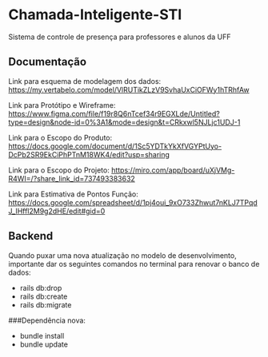 # Chamada-Inteligente-STI
Sistema de controle de presença para professores e alunos da UFF

## Documentação
Link para esquema de modelagem dos dados: https://my.vertabelo.com/model/VlRUTikZLzV9SvhaUxCiOFWy1hTRhfAw

Link para Protótipo e Wireframe: https://www.figma.com/file/f19r8Q6nTcef34r9EGXLde/Untitled?type=design&node-id=0%3A1&mode=design&t=CRkxwl5NJLjc1UDJ-1

Link para o Escopo do Produto: https://docs.google.com/document/d/1Sc5YDTkYkXfVGYPtUyo-DcPb2SR9EkCiPhPTnM18WK4/edit?usp=sharing

Link para o Escopo do Projeto: https://miro.com/app/board/uXjVMg-R4WI=/?share_link_id=737493383632

Link para Estimativa de Pontos Função: https://docs.google.com/spreadsheet/d/1pj4oui_9xO733Zhwut7nKLJ7TPqdJ_IHffl2M9g2dHE/edit#gid=0

## Backend
Quando puxar uma nova atualização no modelo de desenvolvimento, importante dar os seguintes comandos no terminal para renovar o banco de dados:
  - rails db:drop
  - rails db:create
  - rails db:migrate
    
###Dependência nova:
  - bundle install
  - bundle update

